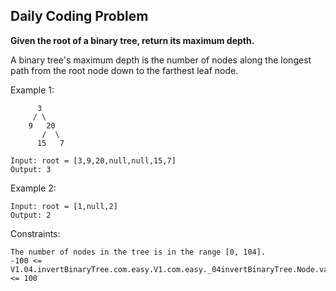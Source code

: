 ## Daily Coding Problem

**Given the root of a binary tree, return its maximum depth.**

A binary tree's maximum depth is the number of nodes along the longest path from the root node down to the farthest leaf node.

Example 1:
```
      3
     / \
    9   20
       /  \
      15   7

Input: root = [3,9,20,null,null,15,7]
Output: 3
```

Example 2:
```
Input: root = [1,null,2]
Output: 2
```

Constraints:
```
The number of nodes in the tree is in the range [0, 104].
-100 <= V1.04.invertBinaryTree.com.easy.V1.com.easy._04invertBinaryTree.Node.val <= 100
```